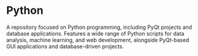 # Python
A repository focused on Python programming, including PyQt projects and database applications. Features a wide range of Python scripts for data analysis, machine learning, and web development, alongside PyQt-based GUI applications and database-driven projects.
